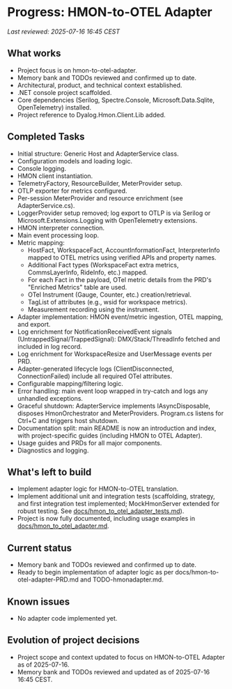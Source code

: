 # Progress: HMON-to-OTEL Adapter

_Last reviewed: 2025-07-16 16:45 CEST_

## What works
- Project focus is on hmon-to-otel-adapter.
- Memory bank and TODOs reviewed and confirmed up to date.
- Architectural, product, and technical context established.
- .NET console project scaffolded.
- Core dependencies (Serilog, Spectre.Console, Microsoft.Data.Sqlite, OpenTelemetry) installed.
- Project reference to Dyalog.Hmon.Client.Lib added.

## Completed Tasks

- Initial structure: Generic Host and AdapterService class.
- Configuration models and loading logic.
- Console logging.
- HMON client instantiation.
- TelemetryFactory, ResourceBuilder, MeterProvider setup.
- OTLP exporter for metrics configured.
- Per-session MeterProvider and resource enrichment (see AdapterService.cs).
- LoggerProvider setup removed; log export to OTLP is via Serilog or Microsoft.Extensions.Logging with OpenTelemetry extensions.
- HMON interpreter connection.
- Main event processing loop.
- Metric mapping:
  - HostFact, WorkspaceFact, AccountInformationFact, InterpreterInfo mapped to OTEL metrics using verified APIs and property names.
  - Additional Fact types (WorkspaceFact extra metrics, CommsLayerInfo, RideInfo, etc.) mapped.
  - For each Fact in the payload, OTel metric details from the PRD's "Enriched Metrics" table are used.
  - OTel Instrument (Gauge, Counter, etc.) creation/retrieval.
  - TagList of attributes (e.g., wsid for workspace metrics).
  - Measurement recording using the instrument.
- Adapter implementation: HMON event/metric ingestion, OTEL mapping, and export.
- Log enrichment for NotificationReceivedEvent signals (UntrappedSignal/TrappedSignal): DMX/Stack/ThreadInfo fetched and included in log record.
- Log enrichment for WorkspaceResize and UserMessage events per PRD.
- Adapter-generated lifecycle logs (ClientDisconnected, ConnectionFailed) include all required OTel attributes.
- Configurable mapping/filtering logic.
- Error handling: main event loop wrapped in try-catch and logs any unhandled exceptions.
- Graceful shutdown: AdapterService implements IAsyncDisposable, disposes HmonOrchestrator and MeterProviders. Program.cs listens for Ctrl+C and triggers host shutdown.
- Documentation split: main README is now an introduction and index, with project-specific guides (including HMON to OTEL Adapter).
- Usage guides and PRDs for all major components.
- Diagnostics and logging.

## What's left to build

- Implement adapter logic for HMON-to-OTEL translation.
- Implement additional unit and integration tests (scaffolding, strategy, and first integration test implemented; MockHmonServer extended for robust testing. See [docs/hmon_to_otel_adapter_tests.md](../docs/hmon_to_otel_adapter_tests.md)).
- Project is now fully documented, including usage examples in [docs/hmon_to_otel_adapter.md](../docs/hmon_to_otel_adapter.md).

## Current status
- Memory bank and TODOs reviewed and confirmed up to date.
- Ready to begin implementation of adapter logic as per docs/hmon-to-otel-adapter-PRD.md and TODO-hmonadapter.md.

## Known issues
- No adapter code implemented yet.

## Evolution of project decisions
- Project scope and context updated to focus on HMON-to-OTEL Adapter as of 2025-07-16.
- Memory bank and TODOs reviewed and updated as of 2025-07-16 16:45 CEST.
